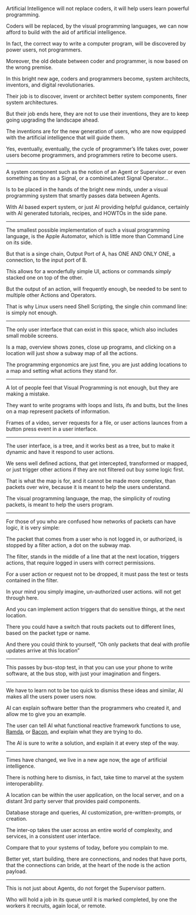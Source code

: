 Artificial Intelligence will not replace coders,
it will help users learn powerful programming.

Coders will be replaced, by the visual programming languages,
we can now afford to build with the aid of artificial intelligence.

In fact, the correct way to write a computer program,
will be discovered by power users, not programmers.

Moreover, the old debate between coder and programmer,
is now based on the wrong premise.

In this bright new age, coders and programmers become,
system architects, inventors, and digital revolutionaries.

Their job is to discover, invent or architect better system components,
finer system architectures.

But their job ends here, they are not to use their inventions,
they are to keep going upgrading the landscape ahead.

The inventions are for the new generation of users,
who are now equipped with the artificial intelligence that will guide them.

Yes, eventually, eventually, the cycle of programmer’s life takes over,
power users become programmers, and programmers retire to become users.

---

A system component such as the notion of an Agent or Supervisor
or even something as tiny as a Signal, or a combineLatest Signal Operator…

Is to be placed in the hands of the bright new minds,
under a visual programming system that smartly passes data between Agents.

With AI based expert system, or just AI providing helpful guidance,
certainly with AI generated tutorials, recipes, and HOWTOs in the side pane.

---

The smallest possible implementation of such a visual programming language,
is the Apple Automator, which is little more than Command Line on its side.

But that is a singe chain, Output Port of A, has ONE AND ONLY ONE,
a connection, to the input port of B.

This allows for a wonderfully simple UI,
actions or commands *simply* stacked one on top of the other.

But the output of an action, will frequently enough,
be needed to be sent to multiple other Actions and Operators.

That is why Linux users need Shell Scripting,
the single chin command line: is simply not enough.

---

The only user interface that can exist in this space,
which also includes small mobile screens.

Is a map, overview shows zones, close up programs,
and clicking on a location will just show a subway map of all the actions.

The programming ergonomics are just fine,
you are just adding locations to a map and setting what actions they stand for.

---

A lot of people feel that Visual Programming is not enough,
but they are making a mistake.

They want to write programs with loops and lists, ifs and butts,
but the lines on a map represent packets of information.

Frames of a video, server requests for a file,
or user actions launces from a button press event in a user interface.

---

The user interface, is a tree, and it works best as a tree,
but to make it dynamic and have it respond to user actions.

We sens well defined actions, that get intercepted, transformed or mapped,
or just trigger other actions if they are not filtered out buy some logic first.

That is what the map is for, and it cannot be made more complex,
than packets over wire, because it is meant to help the users understand.

The visual programming language, the map,
the simplicity of routing packets, is meant to help the users program.

---

For those of you who are confused how networks of packets can have logic,
it is very simple:

The packet that comes from a user who is not logged in, or authorized,
is stopped by a filter action, a dot on the subway map.

The filter, stands in the middle of a line that at the next location,
triggers actions, that require logged in users with correct permissions.

For a user action or request not to be dropped,
it must pass the test or tests contained in the filter.

In your mind you simply imagine, un-authorized user actions.
will not get through here.

And you can implement action triggers that do sensitive things,
at the next location.

There you could have a switch that routs packets out to different lines,
based on the packet type or name.

And there you could think to yourself,
“Oh only packets that deal with profile updates arrive at this location”

---

This passes by bus-stop test, in that you can use your phone to write software,
at the bus stop, with just your imagination and fingers.

---

We have to learn not to be too quick to dismiss these ideas and similar,
AI makes all the users power users now.

AI can explain software better than the programmers who created it,
and allow me to give you an example.

The user can tell AI what functional reactive framework functions to use,
[Ramda][1], or [Bacon][2], and explain what they are trying to do.

The AI is sure to write a solution,
and explain it at every step of the way.

---

Times have changed,
we live in a new age now, the age of artificial intelligence.

There is nothing here to dismiss, in fact, take time to marvel
at the system interoperability.

A location can be within the user application, on the local server,
and on a distant 3rd party server that provides paid components.

Database storage and queries, AI customization, pre-written-prompts,
or creation.

The inter-op takes the user across an entire world of complexity, and services,
in a consistent user interface.

Compare that to your systems of today,
before you complain to me.

Better yet, start building, there are connections, and nodes that have ports,
that the connections can bride, at the heart of the node is the action payload.

---

This is not just about Agents,
do not forget the Supervisor pattern.

Who will hold a job in its queue until it is marked completed,
by one the workers it recruits, again local, or remote.

[1]: https://ramdajs.com/docs/
[2]: https://baconjs.github.io/
